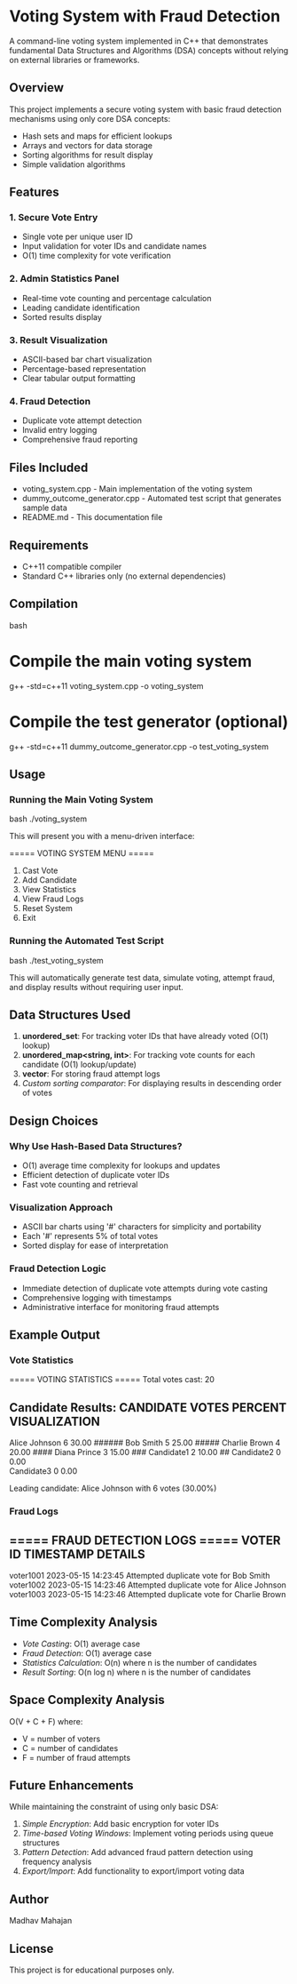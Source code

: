 # Voting System with Fraud Detection

A command-line voting system implemented in C++ that demonstrates fundamental Data Structures and Algorithms (DSA) concepts without relying on external libraries or frameworks.

## Overview

This project implements a secure voting system with basic fraud detection mechanisms using only core DSA concepts:
- Hash sets and maps for efficient lookups
- Arrays and vectors for data storage
- Sorting algorithms for result display
- Simple validation algorithms

## Features

### 1. Secure Vote Entry
- Single vote per unique user ID
- Input validation for voter IDs and candidate names
- O(1) time complexity for vote verification

### 2. Admin Statistics Panel
- Real-time vote counting and percentage calculation
- Leading candidate identification
- Sorted results display

### 3. Result Visualization
- ASCII-based bar chart visualization
- Percentage-based representation
- Clear tabular output formatting

### 4. Fraud Detection
- Duplicate vote attempt detection
- Invalid entry logging
- Comprehensive fraud reporting

## Files Included

- voting_system.cpp - Main implementation of the voting system
- dummy_outcome_generator.cpp - Automated test script that generates sample data
- README.md - This documentation file

## Requirements

- C++11 compatible compiler
- Standard C++ libraries only (no external dependencies)

## Compilation

bash
# Compile the main voting system
g++ -std=c++11 voting_system.cpp -o voting_system

# Compile the test generator (optional)
g++ -std=c++11 dummy_outcome_generator.cpp -o test_voting_system


## Usage

### Running the Main Voting System

bash
./voting_system


This will present you with a menu-driven interface:


===== VOTING SYSTEM MENU =====
1. Cast Vote
2. Add Candidate
3. View Statistics
4. View Fraud Logs
5. Reset System
6. Exit


### Running the Automated Test Script

bash
./test_voting_system


This will automatically generate test data, simulate voting, attempt fraud, and display results without requiring user input.

## Data Structures Used

1. **unordered_set<string>**: For tracking voter IDs that have already voted (O(1) lookup)
2. **unordered_map<string, int>**: For tracking vote counts for each candidate (O(1) lookup/update)
3. **vector<FraudLog>**: For storing fraud attempt logs
4. *Custom sorting comparator*: For displaying results in descending order of votes

## Design Choices

### Why Use Hash-Based Data Structures?
- O(1) average time complexity for lookups and updates
- Efficient detection of duplicate voter IDs
- Fast vote counting and retrieval

### Visualization Approach
- ASCII bar charts using '#' characters for simplicity and portability
- Each '#' represents 5% of total votes
- Sorted display for ease of interpretation

### Fraud Detection Logic
- Immediate detection of duplicate vote attempts during vote casting
- Comprehensive logging with timestamps
- Administrative interface for monitoring fraud attempts

## Example Output

### Vote Statistics

===== VOTING STATISTICS =====
Total votes cast: 20

Candidate Results:
CANDIDATE      VOTES     PERCENT   VISUALIZATION
------------------------------------------------------------
Alice Johnson  6         30.00     ######
Bob Smith      5         25.00     #####
Charlie Brown  4         20.00     ####
Diana Prince   3         15.00     ###
Candidate1     2         10.00     ##
Candidate2     0         0.00      
Candidate3     0         0.00      

Leading candidate: Alice Johnson with 6 votes (30.00%)


### Fraud Logs

===== FRAUD DETECTION LOGS =====
VOTER ID   TIMESTAMP                DETAILS
------------------------------------------------------------
voter1001  2023-05-15 14:23:45      Attempted duplicate vote for Bob Smith
voter1002  2023-05-15 14:23:46      Attempted duplicate vote for Alice Johnson
voter1003  2023-05-15 14:23:46      Attempted duplicate vote for Charlie Brown


## Time Complexity Analysis

- *Vote Casting*: O(1) average case
- *Fraud Detection*: O(1) average case
- *Statistics Calculation*: O(n) where n is the number of candidates
- *Result Sorting*: O(n log n) where n is the number of candidates

## Space Complexity Analysis

O(V + C + F) where:
- V = number of voters
- C = number of candidates
- F = number of fraud attempts

## Future Enhancements

While maintaining the constraint of using only basic DSA:

1. *Simple Encryption*: Add basic encryption for voter IDs
2. *Time-based Voting Windows*: Implement voting periods using queue structures
3. *Pattern Detection*: Add advanced fraud pattern detection using frequency analysis
4. *Export/Import*: Add functionality to export/import voting data

## Author

Madhav Mahajan

## License

This project is for educational purposes only.
